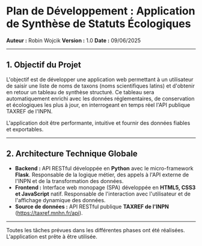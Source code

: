 # Plan de Développement : Application de Synthèse de Statuts Écologiques

**Auteur :** Robin Wojcik
**Version :** 1.0
**Date :** 09/06/2025

---

## 1. Objectif du Projet

L'objectif est de développer une application web permettant à un utilisateur de saisir une liste de noms de taxons (noms scientifiques latins) et d'obtenir en retour un tableau de synthèse structuré. Ce tableau sera automatiquement enrichi avec les données réglementaires, de conservation et écologiques les plus à jour, en interrogeant en temps réel l'API publique TAXREF de l'INPN.

L'application doit être performante, intuitive et fournir des données fiables et exportables.

---

## 2. Architecture Technique Globale

* **Backend :** API RESTful développée en **Python** avec le micro-framework **Flask**. Responsable de la logique métier, des appels à l'API externe de l'INPN et de la transformation des données.
* **Frontend :** Interface web monopage (SPA) développée en **HTML5, CSS3 et JavaScript** natif. Responsable de l'interaction avec l'utilisateur et de l'affichage dynamique des données.
* **Source de données :** API RESTful publique **TAXREF de l'INPN** (https://taxref.mnhn.fr/api).

---

Toutes les tâches prévues dans les différentes phases ont été réalisées. L'application est prête à être utilisée.
